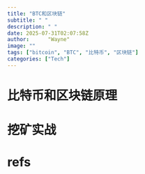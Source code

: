 ```yaml
---
title: "BTC和区块链"
subtitle: " "
description: " "
date: 2025-07-31T02:07:58Z
author:      "Wayne"
image: ""
tags: ["bitcoin", "BTC", "比特币", "区块链"]
categories: ["Tech"]
---
```


# 比特币和区块链原理

# 挖矿实战

# refs
